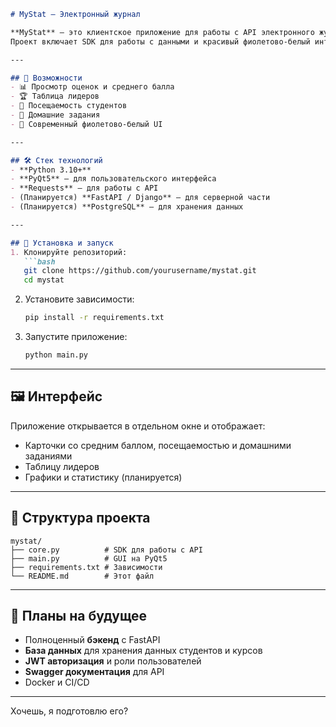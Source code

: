 ````markdown
# MyStat — Электронный журнал

**MyStat** — это клиентское приложение для работы с API электронного журнала: оценки, посещаемость, средний балл, домашние задания и таблица лидеров.  
Проект включает SDK для работы с данными и красивый фиолетово-белый интерфейс на PyQt5.

---

## 📌 Возможности
- 📊 Просмотр оценок и среднего балла  
- 🏆 Таблица лидеров  
- 📅 Посещаемость студентов  
- 📝 Домашние задания  
- 🎨 Современный фиолетово-белый UI  

---

## 🛠️ Стек технологий
- **Python 3.10+**  
- **PyQt5** — для пользовательского интерфейса  
- **Requests** — для работы с API  
- (Планируется) **FastAPI / Django** — для серверной части  
- (Планируется) **PostgreSQL** — для хранения данных  

---

## 🚀 Установка и запуск
1. Клонируйте репозиторий:
   ```bash
   git clone https://github.com/yourusername/mystat.git
   cd mystat
````

2. Установите зависимости:

   ```bash
   pip install -r requirements.txt
   ```

3. Запустите приложение:

   ```bash
   python main.py
   ```

---

## 🖼️ Интерфейс

Приложение открывается в отдельном окне и отображает:

* Карточки со средним баллом, посещаемостью и домашними заданиями
* Таблицу лидеров
* Графики и статистику (планируется)

---

## 📂 Структура проекта

```
mystat/
├── core.py          # SDK для работы с API
├── main.py          # GUI на PyQt5
├── requirements.txt # Зависимости
└── README.md        # Этот файл
```

---

## 🔮 Планы на будущее

* Полноценный **бэкенд** с FastAPI
* **База данных** для хранения данных студентов и курсов
* **JWT авторизация** и роли пользователей
* **Swagger документация** для API
* Docker и CI/CD

---

Хочешь, я подготовлю его?
```
